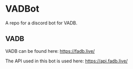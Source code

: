 # VADBot
A repo for a discord bot for VADB.


## VADB
VADB can be found here: https://fadb.live/

The API used in this bot is used here: https://api.fadb.live/
